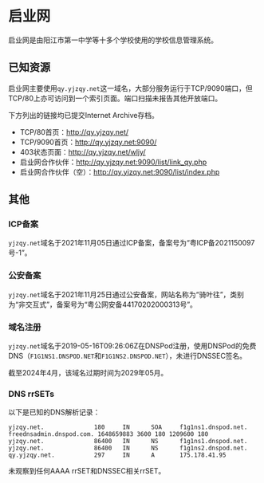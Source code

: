 # 启业网

启业网是由阳江市第一中学等十多个学校使用的学校信息管理系统。

## 已知资源

启业网主要使用`qy.yjzqy.net`这一域名，大部分服务运行于TCP/9090端口，但TCP/80上亦可访问到一个索引页面。端口扫描未报告其他开放端口。

下方列出的链接均已提交Internet Archive存档。

- TCP/80首页：<http://qy.yjzqy.net/>
- TCP/9090首页：<http://qy.yjzqy.net:9090/>
- 403状态页面：<http://qy.yjzqy.net/wljy/>
- 启业网合作伙伴：<http://qy.yjzqy.net:9090/list/link_qy.php>
- 启业网合作伙伴（空）：<http://qy.yjzqy.net:9090/list/index.php>

## 其他

### ICP备案

`yjzqy.net`域名于2021年11月05日通过ICP备案，备案号为“粤ICP备2021150097号-1”。

### 公安备案

`yjzqy.net`域名于2021年11月25日通过公安备案，网站名称为“骑叶往”，类别为“非交互式”，备案号为“粤公网安备44170202000313号”。

### 域名注册

`yjzqy.net`域名于2019-05-16T09:26:06Z在DNSPod注册，使用DNSPod的免费DNS（`F1G1NS1.DNSPOD.NET`和`F1G1NS2.DNSPOD.NET`），未进行DNSSEC签名。

截至2024年4月，该域名过期时间为2029年05月。

### DNS rrSETs

以下是已知的DNS解析记录：

```
yjzqy.net.              180     IN      SOA     f1g1ns1.dnspod.net. freednsadmin.dnspod.com. 1648659883 3600 180 1209600 180
yjzqy.net.              86400   IN      NS      f1g1ns1.dnspod.net.
yjzqy.net.              86400   IN      NS      f1g1ns2.dnspod.net.
qy.yjzqy.net.           297     IN      A       175.178.41.95
```

未观察到任何AAAA rrSET和DNSSEC相关rrSET。